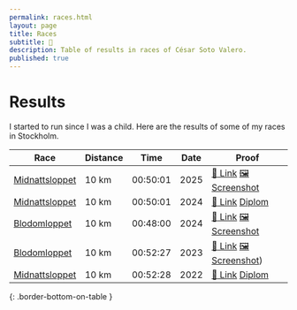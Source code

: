 ```yaml
---
permalink: races.html
layout: page
title: Races
subtitle: 🏃
description: Table of results in races of César Soto Valero.
published: true
---
```


# Results

I started to run since I was a child.
Here are the results of some of my races in Stockholm.

| Race           | Distance | Time     | Date | Proof                                                                                           |
|----------------|----------|----------|------|-------------------------------------------------------------------------------------------------|
| [Midnattsloppet](https://midnattsloppet.com) | 10 km    | 00:50:01 | 2025 | [:link: Link](https://tinyurl.com/ya5b8zef) [:framed_picture: Screenshot](files/certificates/Midnattsloppet-Result-2025.png) |
| [Midnattsloppet](https://midnattsloppet.com) | 10 km    | 00:50:01 | 2024 | [:link: Link](https://tinyurl.com/ya5b8zef) [Diplom](files/certificates/Midnattsloppet_Diplom_2024.pdf)                         |
| [Blodomloppet](https://blodomloppet.se/)   | 10 km    | 00:48:00 | 2024 | [:link: Link](https://www.racetimer.se/sv/runner/show/8704624?layout=racetimer&race_id=6034) [:framed_picture: Screenshot](files/certificates/Blodomloppet-Result-2024.png)    |
| [Blodomloppet](https://blodomloppet.se/)   | 10 km    | 00:52:27 | 2023 | [:link: Link](https://www.racetimer.se/sv/runner/show/8204163?layout=blodomloppet&race_id=5627) [:framed_picture: Screenshot](files/certificates/Blodomloppet-Result-2023.png)) |
| [Midnattsloppet](https://midnattsloppet.com) | 10 km    | 00:52:28 | 2022 | [:link: Link](https://tinyurl.com/ya5b8zef) [Diplom](files/certificates/Midnattsloppet_Diplom_2022.pdf) |
{: .border-bottom-on-table }

